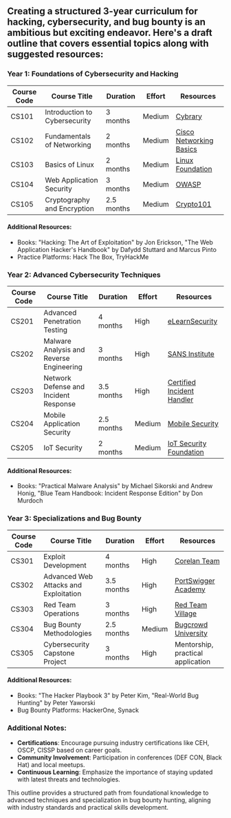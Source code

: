 ## Creating a structured 3-year curriculum for hacking, cybersecurity, and bug bounty is an ambitious but exciting endeavor. Here's a draft outline that covers essential topics along with suggested resources:

### Year 1: Foundations of Cybersecurity and Hacking

| Course Code | Course Title                                             | Duration      | Effort     | Resources                                                      |
|-------------|-----------------------------------------------------------|---------------|------------|----------------------------------------------------------------|
| CS101       | Introduction to Cybersecurity                             | 3 months      | Medium     | [Cybrary](https://www.cybrary.it/)                             |
| CS102       | Fundamentals of Networking                               | 2 months      | Medium     | [Cisco Networking Basics](https://www.netacad.com/)             |
| CS103       | Basics of Linux                                          | 2 months      | Medium     | [Linux Foundation](https://training.linuxfoundation.org/)       |
| CS104       | Web Application Security                                 | 3 months      | Medium     | [OWASP](https://owasp.org/)                                     |
| CS105       | Cryptography and Encryption                              | 2.5 months    | Medium     | [Crypto101](https://crypto101.io/)                               |

#### Additional Resources:
- Books: "Hacking: The Art of Exploitation" by Jon Erickson, "The Web Application Hacker's Handbook" by Dafydd Stuttard and Marcus Pinto
- Practice Platforms: Hack The Box, TryHackMe

### Year 2: Advanced Cybersecurity Techniques

| Course Code | Course Title                                             | Duration      | Effort     | Resources                                                      |
|-------------|-----------------------------------------------------------|---------------|------------|----------------------------------------------------------------|
| CS201       | Advanced Penetration Testing                             | 4 months      | High       | [eLearnSecurity](https://elearnsecurity.com/)                    |
| CS202       | Malware Analysis and Reverse Engineering                 | 3 months      | High       | [SANS Institute](https://www.sans.org/)                         |
| CS203       | Network Defense and Incident Response                   | 3.5 months    | High       | [Certified Incident Handler](https://www.eccouncil.org/)        |
| CS204       | Mobile Application Security                              | 2.5 months    | Medium     | [Mobile Security](https://developer.android.com/training/security/) |
| CS205       | IoT Security                                             | 2 months      | Medium     | [IoT Security Foundation](https://iotsecurityfoundation.org/)    |

#### Additional Resources:
- Books: "Practical Malware Analysis" by Michael Sikorski and Andrew Honig, "Blue Team Handbook: Incident Response Edition" by Don Murdoch

### Year 3: Specializations and Bug Bounty

| Course Code | Course Title                                             | Duration      | Effort     | Resources                                                      |
|-------------|-----------------------------------------------------------|---------------|------------|----------------------------------------------------------------|
| CS301       | Exploit Development                                      | 4 months      | High       | [Corelan Team](https://www.corelan.be/index.php/)               |
| CS302       | Advanced Web Attacks and Exploitation                    | 3.5 months    | High       | [PortSwigger Academy](https://portswigger.net/web-security/)    |
| CS303       | Red Team Operations                                      | 3 months      | High       | [Red Team Village](https://redteamvillage.io/)                  |
| CS304       | Bug Bounty Methodologies                                 | 2.5 months    | Medium     | [Bugcrowd University](https://www.bugcrowd.com/hackers/)        |
| CS305       | Cybersecurity Capstone Project                           | 3 months      | High       | Mentorship, practical application                               |

#### Additional Resources:
- Books: "The Hacker Playbook 3" by Peter Kim, "Real-World Bug Hunting" by Peter Yaworski
- Bug Bounty Platforms: HackerOne, Synack

### Additional Notes:
- **Certifications**: Encourage pursuing industry certifications like CEH, OSCP, CISSP based on career goals.
- **Community Involvement**: Participation in conferences (DEF CON, Black Hat) and local meetups.
- **Continuous Learning**: Emphasize the importance of staying updated with latest threats and technologies.

This outline provides a structured path from foundational knowledge to advanced techniques and specialization in bug bounty hunting, aligning with industry standards and practical skills development.
